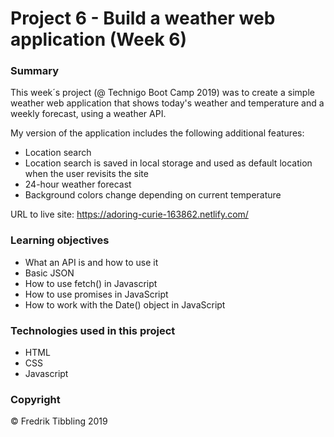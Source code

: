 # Project 6 - Build a weather web application (Week 6)

### Summary

This week´s project (@ Technigo Boot Camp 2019) was to create a simple weather web application that shows today's weather and temperature and a weekly forecast, using a weather API.

My version of the application includes the following additional features:

- Location search
- Location search is saved in local storage and used as default location when the user revisits the site
- 24-hour weather forecast
- Background colors change depending on current temperature

URL to live site: https://adoring-curie-163862.netlify.com/

### Learning objectives

- What an API is and how to use it
- Basic JSON
- How to use fetch() in Javascript
- How to use promises in JavaScript
- How to work with the Date() object in JavaScript

### Technologies used in this project

- HTML
- CSS
- Javascript

### Copyright

&copy; Fredrik Tibbling 2019
